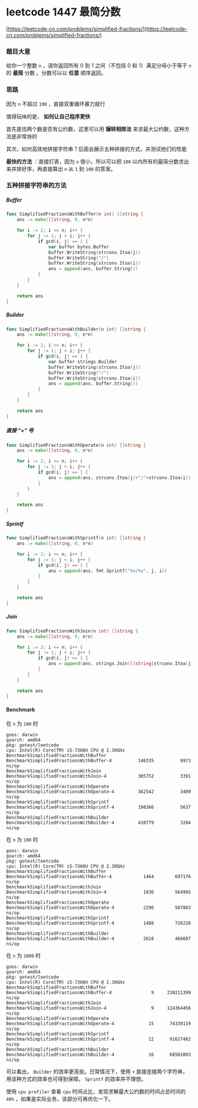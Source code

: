# leetcode 1447 最简分数

[https://leetcode-cn.com/problems/simplified-fractions/](https://leetcode-cn.com/problems/simplified-fractions/)

### 题目大意

给你一个整数 `n` ，请你返回所有 0 到 1 之间（不包括 0 和 1）满足分母小于等于 `n` 的 **最简** 分数 。分数可以以 **任意** 顺序返回。

### 思路

因为 `n` 不超过 `100` ，直接双重循环暴力就行

值得玩味的是， **如何让自己程序更快**

首先是找两个数是否有公约数，这里可以用 **辗转相除法** 来求最大公约数，这种方法是非常快的

其次，如何高效地拼接字符串？后面会展示五种拼接的方式，并测试他们的性能

**最快的方法** ：直接打表，因为 `n` 很小，所以可以把 `100` 以内所有的最简分数求出来并排好序，再直接算出 `n` 从 `1` 到 `100` 的答案。

### 五种拼接字符串的方法

##### Buffer

```go
func SimplifiedFractionsWithBuffer(n int) []string {
    ans := make([]string, 0, n*n)

    for i := 2; i <= n; i++ {
        for j := 1; j < i; j++ {
            if gcd(i, j) == 1 {
                var buffer bytes.Buffer
                buffer.WriteString(strconv.Itoa(j))
                buffer.WriteString("/")
                buffer.WriteString(strconv.Itoa(i))
                ans = append(ans, buffer.String())
            }
        }
    }

    return ans
}
```

##### Builder

```go
func SimplifiedFractionsWithBuilder(n int) []string {
    ans := make([]string, 0, n*n)

    for i := 2; i <= n; i++ {
        for j := 1; j < i; j++ {
            if gcd(i, j) == 1 {
                var buffer strings.Builder
                buffer.WriteString(strconv.Itoa(j))
                buffer.WriteString("/")
                buffer.WriteString(strconv.Itoa(i))
                ans = append(ans, buffer.String())
            }
        }
    }

    return ans
}
```

##### 直接 “+“ 号

```go
func SimplifiedFractionsWithOperate(n int) []string {
    ans := make([]string, 0, n*n)

    for i := 2; i <= n; i++ {
        for j := 1; j < i; j++ {
            if gcd(i, j) == 1 {
                ans = append(ans, strconv.Itoa(j)+"/"+strconv.Itoa(i))
            }
        }
    }

    return ans
}
```

##### Sprintf

```go
func SimplifiedFractionsWithSprintf(n int) []string {
    ans := make([]string, 0, n*n)

    for i := 2; i <= n; i++ {
        for j := 1; j < i; j++ {
            if gcd(i, j) == 1 {
                ans = append(ans, fmt.Sprintf("%v/%v", j, i))
            }
        }
    }

    return ans
}
```

##### Join

```go
func SimplifiedFractionsWithJoin(n int) []string {
    ans := make([]string, 0, n*n)

    for i := 2; i <= n; i++ {
        for j := 1; j < i; j++ {
            if gcd(i, j) == 1 {
                ans = append(ans, strings.Join([]string{strconv.Itoa(j), strconv.Itoa(i)}, "/"))
            }
        }
    }

    return ans
}
```

#### Benchmark

在 `n` 为 `100` 时

```shell
goos: darwin
goarch: amd64
pkg: gotest/leetcode
cpu: Intel(R) Core(TM) i5-7360U CPU @ 2.30GHz
BenchmarkSimplifiedFractionsWithBuffer
BenchmarkSimplifiedFractionsWithBuffer-4          146335          8973 ns/op
BenchmarkSimplifiedFractionsWithJoin
BenchmarkSimplifiedFractionsWithJoin-4            305752          3391 ns/op
BenchmarkSimplifiedFractionsWithOperate
BenchmarkSimplifiedFractionsWithOperate-4         362542          3409 ns/op
BenchmarkSimplifiedFractionsWithSprintf
BenchmarkSimplifiedFractionsWithSprintf-4         198366          5637 ns/op
BenchmarkSimplifiedFractionsWithBuilder
BenchmarkSimplifiedFractionsWithBuilder-4         410779          3204 ns/op
```

在 `n` 为 `100` 时

```shell
goos: darwin
goarch: amd64
pkg: gotest/leetcode
cpu: Intel(R) Core(TM) i5-7360U CPU @ 2.30GHz
BenchmarkSimplifiedFractionsWithBuffer
BenchmarkSimplifiedFractionsWithBuffer-4            1464        697176 ns/op
BenchmarkSimplifiedFractionsWithJoin
BenchmarkSimplifiedFractionsWithJoin-4              1836        564995 ns/op
BenchmarkSimplifiedFractionsWithOperate
BenchmarkSimplifiedFractionsWithOperate-4           2296        507883 ns/op
BenchmarkSimplifiedFractionsWithSprintf
BenchmarkSimplifiedFractionsWithSprintf-4           1488        726220 ns/op
BenchmarkSimplifiedFractionsWithBuilder
BenchmarkSimplifiedFractionsWithBuilder-4           2618        466607 ns/op
```

在 `n` 为 `1000` 时

```shell
goos: darwin
goarch: amd64
pkg: gotest/leetcode
cpu: Intel(R) Core(TM) i5-7360U CPU @ 2.30GHz
BenchmarkSimplifiedFractionsWithBuffer
BenchmarkSimplifiedFractionsWithBuffer-4               9     230211399 ns/op
BenchmarkSimplifiedFractionsWithJoin
BenchmarkSimplifiedFractionsWithJoin-4                 9     124364456 ns/op
BenchmarkSimplifiedFractionsWithOperate
BenchmarkSimplifiedFractionsWithOperate-4             15      74330119 ns/op
BenchmarkSimplifiedFractionsWithSprintf
BenchmarkSimplifiedFractionsWithSprintf-4             12      91627482 ns/op
BenchmarkSimplifiedFractionsWithBuilder
BenchmarkSimplifiedFractionsWithBuilder-4             16      68501003 ns/op
```

可以看出， `Builder` 的效率更高些。日常情况下，使用 `+` 直接连接两个字符串，用该种方式的效率也可得到保障。 `Sprintf` 的效率并不理想。

使用 `cpu profiler` 查看 `cpu` 时间占比，发现求解最大公约数的时间占总时间的 `40%` ，如果是实际业务，该部分可再优化一下。 
